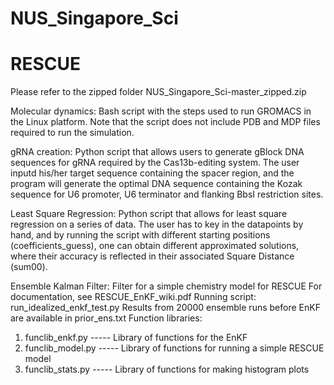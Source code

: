 # NUS_Singapore_Sci
# RESCUE

Please refer to the zipped folder NUS_Singapore_Sci-master_zipped.zip 

Molecular dynamics:
Bash script with the steps used to run GROMACS in the Linux platform. Note that the script does not include PDB and MDP files required to run the simulation.


gRNA creation:
Python script that allows users to generate gBlock DNA sequences for gRNA required by the Cas13b-editing system. The user inputd his/her target sequence containing the spacer region, and the program will generate the optimal DNA sequence containing the Kozak sequence for U6 promoter, U6 terminator and flanking BbsI restriction sites.


Least Square Regression:
Python script that allows for least square regression on a series of data. The user has to key in the datapoints by hand, and by running the script with different starting positions (coefficients_guess), one can obtain different approximated solutions, where their accuracy is reflected in their associated Square Distance (sum00).


Ensemble Kalman Filter:
Filter for a simple chemistry model for RESCUE
For documentation, see RESCUE_EnKF_wiki.pdf
Running script: run_idealized_enkf_test.py
Results from 20000 ensemble runs before EnKF are available in prior_ens.txt
Function libraries:
1) funclib_enkf.py	----- Library of functions for the EnKF
2) funclib_model.py	----- Library of functions for running a simple RESCUE model
3) funclib_stats.py	----- Library of functions for making histogram plots
